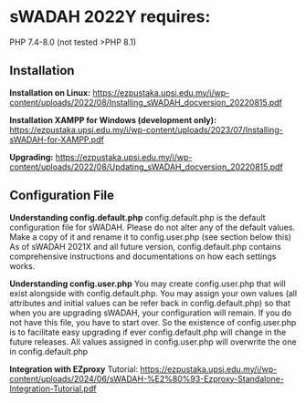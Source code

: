 # sWADAH 2022Y requires:
PHP 7.4-8.0 (not tested >PHP 8.1)

## Installation

**Installation on Linux:**
https://ezpustaka.upsi.edu.my/i/wp-content/uploads/2022/08/Installing_sWADAH_docversion_20220815.pdf

**Installation XAMPP for Windows (development only):**
https://ezpustaka.upsi.edu.my/i/wp-content/uploads/2023/07/Installing-sWADAH-for-XAMPP.pdf

**Upgrading:**
https://ezpustaka.upsi.edu.my/i/wp-content/uploads/2022/08/Updating_sWADAH_docversion_20220815.pdf

## Configuration File
**Understanding config.default.php**
config.default.php is the default configuration file for sWADAH. Please do not alter any of the default values. Make a copy of it and rename it to config.user.php (see section below this)
As of sWADAH 2021X and all future version, config.default.php contains comprehensive instructions and documentations on how each settings works.

**Understanding config.user.php**
You may create config.user.php that will exist alongside with config.default.php.
You may assign your own values (all attributes and initial values can be refer back in config.default.php) so that when you are upgrading sWADAH, your configuration will remain. If you do not have this file, you have to start over. So the existence of config.user.php is to facilitate easy upgrading if ever config.default.php will change in the future releases. All values assigned in config.user.php will overwrite the one in config.default.php

**Integration with EZproxy**
Tutorial: https://ezpustaka.upsi.edu.my/i/wp-content/uploads/2024/06/sWADAH-%E2%80%93-Ezproxy-Standalone-Integration-Tutorial.pdf
